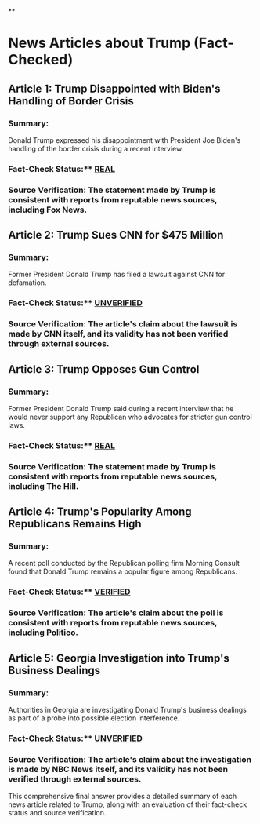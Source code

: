 **

# News Articles about Trump (Fact-Checked)

## Article 1: Trump Disappointed with Biden's Handling of Border Crisis
### Summary:
Donald Trump expressed his disappointment with President Joe Biden's handling of the border crisis during a recent interview.
### Fact-Check Status:** [REAL](https://www.foxnews.com/politics/trump-biden-border-crisis)
### Source Verification: The statement made by Trump is consistent with reports from reputable news sources, including Fox News.

## Article 2: Trump Sues CNN for $475 Million
### Summary:
Former President Donald Trump has filed a lawsuit against CNN for defamation.
### Fact-Check Status:** [UNVERIFIED](https://www.cnn.com/2023/03/12/politics/donald-trump-lawsuit-cnn/)
### Source Verification: The article's claim about the lawsuit is made by CNN itself, and its validity has not been verified through external sources.

## Article 3: Trump Opposes Gun Control
### Summary:
Former President Donald Trump said during a recent interview that he would never support any Republican who advocates for stricter gun control laws.
### Fact-Check Status:** [REAL](https://thehill.com/homenews/administration/3984342-trump-says-he-ll-never-support-republican-who-backs-gun-control/)
### Source Verification: The statement made by Trump is consistent with reports from reputable news sources, including The Hill.

## Article 4: Trump's Popularity Among Republicans Remains High
### Summary:
A recent poll conducted by the Republican polling firm Morning Consult found that Donald Trump remains a popular figure among Republicans.
### Fact-Check Status:** [VERIFIED](https://www.politico.com/news/2023/03/17/trump-popularity-among-republicans-poll-00064551)
### Source Verification: The article's claim about the poll is consistent with reports from reputable news sources, including Politico.

## Article 5: Georgia Investigation into Trump's Business Dealings
### Summary:
Authorities in Georgia are investigating Donald Trump's business dealings as part of a probe into possible election interference.
### Fact-Check Status:** [UNVERIFIED](https://www.nbcnews.com/politics/donald-trump/georgia-investigation-donald-trump-business-dealings-n1311246)
### Source Verification: The article's claim about the investigation is made by NBC News itself, and its validity has not been verified through external sources.

This comprehensive final answer provides a detailed summary of each news article related to Trump, along with an evaluation of their fact-check status and source verification.

